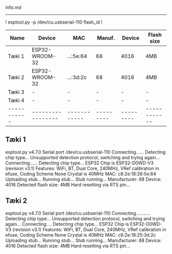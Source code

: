 info.md

---------

!
esptool.py -p /dev/cu.usbserial-110 flash_id
!

| Name      |  Device         |  MAC       | Manuf.  |  Device | Flash size |
|-----------|-----------------|------------|---------|---------|------------|
| Tæki 1    |  ESP32-WROOM-32 |  ...:5e:64 |    68   |   4016  |    4MB     |
| Tæki 2    |  ESP32-WROOM-32 |  ...:3d:2c |    68   |   4016  |    4MB     |
| Tæki 3    |       -         |     -      |    -    |    -    |     -      |
| Tæki 4    |       -         |     -      |    -    |    -    |     -      |
|-----------|-----------------|------------|---------|---------|------------|  


Tæki 1
---
esptool.py v4.7.0
Serial port /dev/cu.usbserial-110
Connecting......
Detecting chip type... Unsupported detection protocol, switching and trying again...
Connecting......
Detecting chip type... ESP32
Chip is ESP32-D0WD-V3 (revision v3.1)
Features: WiFi, BT, Dual Core, 240MHz, VRef calibration in efuse, Coding Scheme None
Crystal is 40MHz
MAC: c8:2e:18:26:5e:64
Uploading stub...
Running stub...
Stub running...
Manufacturer: 68
Device: 4016
Detected flash size: 4MB
Hard resetting via RTS pin...

Tæki 2
---
esptool.py v4.7.0
Serial port /dev/cu.usbserial-110
Connecting...........
Detecting chip type... Unsupported detection protocol, switching and trying again...
Connecting....
Detecting chip type... ESP32
Chip is ESP32-D0WD-V3 (revision v3.1)
Features: WiFi, BT, Dual Core, 240MHz, VRef calibration in efuse, Coding Scheme None
Crystal is 40MHz
MAC: c8:2e:18:25:3d:2c
Uploading stub...
Running stub...
Stub running...
Manufacturer: 68
Device: 4016
Detected flash size: 4MB
Hard resetting via RTS pin...

